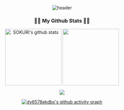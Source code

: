 <div align="center">
    
![header](https://capsule-render.vercel.app/api?type=waving&color=7F7FD5&text=%20Dayun's%20GitHub%20%20&height=200&fontSize=50&fontColor=ffffff)



<h3>👩‍💻 My Github Stats 👩‍💻</h3>


<img align="center" style="height:180px" src="https://github-readme-stats.vercel.app/api?username=dy6578ekdbs&show_icons=true&include_all_commits=true&hide_border=true&bg_color=30,7F7FD5,86A8E7,91eae4&title_color=fff&text_color=fff" alt="SOKURI's github stats" />
  
<img align="center" style="height:180px" src="https://github-readme-stats.vercel.app/api/top-langs/?username=dy6578ekdbs&layout=compact&hide_border=true&bg_color=30,91eae4,86A8E7&title_color=fff&text_color=fff" />


  
<p align="center">
  <a href="https://hits.seeyoufarm.com"><img src="https://hits.seeyoufarm.com/api/count/incr/badge.svg?url=https%3A%2F%2Fgithub.com%2Fhyeinisfree&count_bg=%2341B883&title_bg=%23CDC2C2&icon=github.svg&icon_color=%23E7E7E7&title=hits&edge_flat=false"/></a>
</p>
 
[![dy6578ekdbs's github activity graph](https://github-readme-activity-graph.cyclic.app/graph?username=dy6578ekdbs&theme=tokyo-night)](https://github.com/dy6578ekdbs/github-readme-activity-graph)



  
  
</div>
